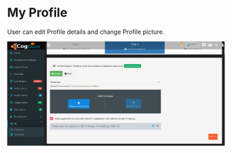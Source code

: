 # My Profile

User can edit Profile details and change Profile picture.

![](../.gitbook/assets/image%20%28187%29.png)

